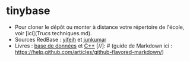 tinybase
========

* Pour cloner le dépôt ou monter à distance votre répertoire de l'école, voir [ici](Trucs techniques.md).
* Sources RedBase : [yifeih](https://github.com/yifeih/redbase) et [junkumar](https://github.com/junkumar/redbase)
* Livres : [base de données](http://libgen.org/get.php?md5=00E22B5CB10BC9859A3D389EA77BDD80) et [C++](libgen.org/get.php?md5=2c10708a8337097ada6a36dc5b0efd24)
[//]: # (guide de Markdown ici : https://help.github.com/articles/github-flavored-markdown/)
